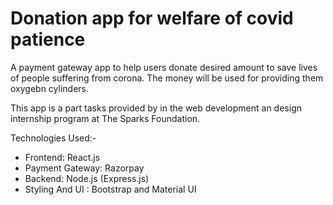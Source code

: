 # Donation app for welfare of covid patience
A payment gateway app to help users donate desired amount to save lives of people suffering from corona. The money will be used for providing them oxygebn cylinders.

This app is a part tasks provided by in the web development an design internship program at The Sparks Foundation.

Technologies Used:-
* Frontend: React.js
* Payment Gateway: Razorpay
* Backend: Node.js (Express.js)
* Styling And UI : Bootstrap and Material UI
